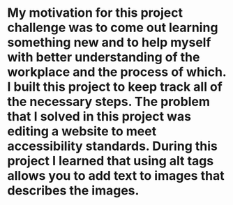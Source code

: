 # My motivation for this project challenge was to come out learning something new and to help myself with better understanding of the workplace and the process of which. I built this project to keep track all of the necessary steps. The problem that I solved in this project was editing a website to meet accessibility standards. During this project I learned that using alt tags allows you to add text to images that describes the images. 